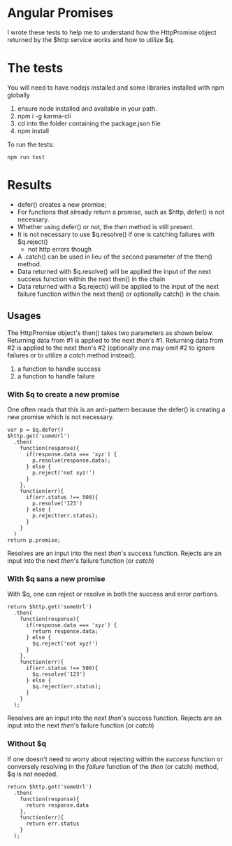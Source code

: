 # Angular Promises

I wrote these tests to help me to understand how the HttpPromise object returned by the $http service
works and how to utilize $q.

# The tests

You will need to have nodejs installed and some libraries installed with npm  globally

1. ensure node installed and available in your path.
2. npm i -g karma-cli
3. cd into the folder containing the package.json file
4. npm install

To run the tests:

    npm run test

# Results

- defer() creates a new promise;
- For functions that already return a promise, such as $http, defer() is not necessary.
- Whether using defer() or not, the _then_ method is still present.
- It is not necessary to use $q.resolve() if one is catching failures with $q.reject()
  - not http errors though
- A .catch() can be used in lieu of the second parameter of the then() method.
- Data returned with $q.resolve() will be applied the input of the next success function within the next then() in the chain
- Data returned with a $q.reject() will be applied to the input of the next failure function within the next then() or optionally catch() in the chain.

## Usages
The HttpPromise object's then() takes two parameters as shown below. Returning data from #1 is applied to the next _then_'s #1. Returning data from #2 is applied to the next _then_'s #2 (optionally one may omit #2 to ignore failures or to utilize a _catch_ method instead).

  1. a function to handle success
  2. a function to handle failure

### With $q to create a new promise
One often reads that this is an anti-pattern because the defer() is creating a new promise which is not necessary.

    var p = $q.defer()
    $http.get('someUrl')
      .then(
        function(response){
          if(response.data === 'xyz') {
            p.resolve(response.data);
          } else {
            p.reject('not xyz!')
          }
        },
        function(err){
          if(err.status !== 500){
            p.resolve('123')
          } else {
            p.reject(err.status);
          }
        }
      )
    return p.promise;


Resolves are an input into the next _then_'s success function. Rejects are an input into the next _then_'s failure function (or _catch_)

### With $q sans a new promise
With $q, one can reject or resolve in both the success and error portions.

    return $http.get('someUrl')
      .then(
        function(response){
          if(response.data === 'xyz') {
            return response.data;
          } else {
            $q.reject('not xyz!')
          }
        },
        function(err){
          if(err.status !== 500){
            $q.resolve('123')
          } else {
            $q.reject(err.status);
          }
        }
      );

Resolves are an input into the next _then_'s success function. Rejects are an input into the next _then_'s failure function (or _catch_)

### Without $q
If one doesn't need to worry about rejecting within the _success_ function or conversely resolving in the _failure_ function of the _then_ (or catch) method, $q is not needed.

    return $http.get('someUrl')
      .then(
        function(response){
          return response.data
        },
        function(err){
          return err.status
        }
      );
